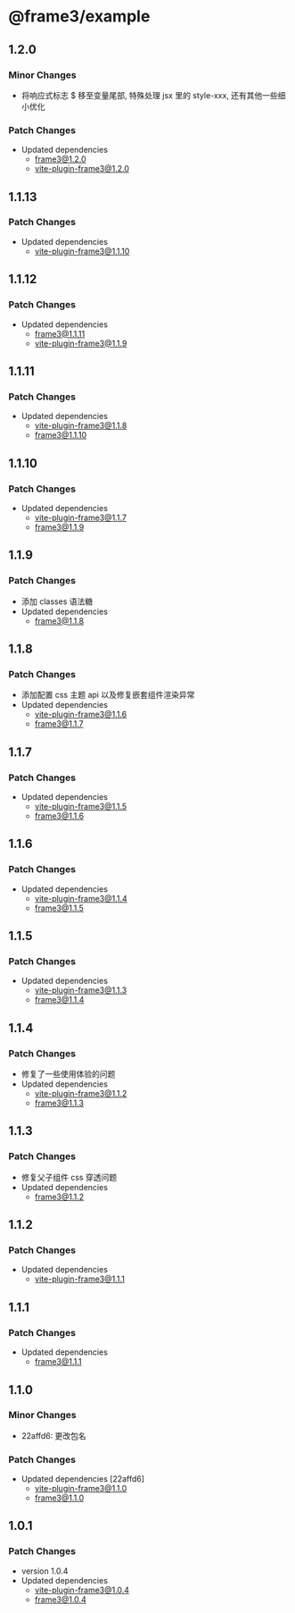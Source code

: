 # @frame3/example

## 1.2.0

### Minor Changes

- 将响应式标志 $ 移至变量尾部, 特殊处理 jsx 里的 style-xxx, 还有其他一些细小优化

### Patch Changes

- Updated dependencies
  - frame3@1.2.0
  - vite-plugin-frame3@1.2.0

## 1.1.13

### Patch Changes

- Updated dependencies
  - vite-plugin-frame3@1.1.10

## 1.1.12

### Patch Changes

- Updated dependencies
  - frame3@1.1.11
  - vite-plugin-frame3@1.1.9

## 1.1.11

### Patch Changes

- Updated dependencies
  - vite-plugin-frame3@1.1.8
  - frame3@1.1.10

## 1.1.10

### Patch Changes

- Updated dependencies
  - vite-plugin-frame3@1.1.7
  - frame3@1.1.9

## 1.1.9

### Patch Changes

- 添加 classes 语法糖
- Updated dependencies
  - frame3@1.1.8

## 1.1.8

### Patch Changes

- 添加配置 css 主题 api 以及修复嵌套组件渲染异常
- Updated dependencies
  - vite-plugin-frame3@1.1.6
  - frame3@1.1.7

## 1.1.7

### Patch Changes

- Updated dependencies
  - vite-plugin-frame3@1.1.5
  - frame3@1.1.6

## 1.1.6

### Patch Changes

- Updated dependencies
  - vite-plugin-frame3@1.1.4
  - frame3@1.1.5

## 1.1.5

### Patch Changes

- Updated dependencies
  - vite-plugin-frame3@1.1.3
  - frame3@1.1.4

## 1.1.4

### Patch Changes

- 修复了一些使用体验的问题
- Updated dependencies
  - vite-plugin-frame3@1.1.2
  - frame3@1.1.3

## 1.1.3

### Patch Changes

- 修复父子组件 css 穿透问题
- Updated dependencies
  - frame3@1.1.2

## 1.1.2

### Patch Changes

- Updated dependencies
  - vite-plugin-frame3@1.1.1

## 1.1.1

### Patch Changes

- Updated dependencies
  - frame3@1.1.1

## 1.1.0

### Minor Changes

- 22affd6: 更改包名

### Patch Changes

- Updated dependencies [22affd6]
  - vite-plugin-frame3@1.1.0
  - frame3@1.1.0

## 1.0.1

### Patch Changes

- version 1.0.4
- Updated dependencies
  - vite-plugin-frame3@1.0.4
  - frame3@1.0.4
